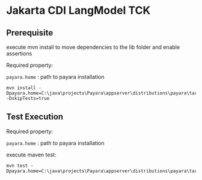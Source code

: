 # Jakarta CDI LangModel TCK

## Prerequisite

execute mvn install to move dependencies to the lib folder and enable assertions

Required property:

`payara.home` : path to payara installation

```
mvn install -Dpayara.home=C:\java\projects\Payara\appserver\distributions\payara\target\stage\payara6 -DskipTests=true
```

## Test Execution

Required property:

`payara.home` : path to payara installation

execute maven test:

```
mvn test -Dpayara.home=C:\java\projects\Payara\appserver\distributions\payara\target\stage\payara6
```
